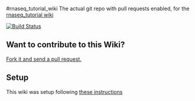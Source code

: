 #rnaseq_tutorial_wiki
The actual git repo with pull requests enabled, for the [rnaseq_tutorial wiki](https://github.com/griffithlab/rnaseq_tutorial/wiki)

[![Build Status](https://travis-ci.org/griffithlab/rnaseq_tutorial_wiki.svg?branch=master)](https://travis-ci.org/griffithlab/rnaseq_tutorial_wiki)

## Want to contribute to this Wiki?

[Fork it and send a pull request.](https://github.com/griffithlab/rnaseq_tutorial_wiki.git)

## Setup
This wiki was setup following [these instructions](http://www.growingwiththeweb.com/2016/07/enabling-pull-requests-on-github-wikis.html)